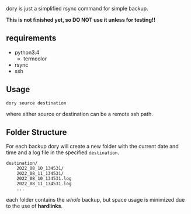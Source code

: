 dory is just a simplified rsync command for simple backup.

**This is not finished yet, so DO NOT use it unless for testing!!**

## requirements
- python3.4
    - termcolor
- rsync
- ssh

## Usage
```
dory source destination
```

where either source or destination can be a remote ssh path.

## Folder Structure
For each backup dory will create a new folder with the current date and time and a log file in the specified `destination`.
```
destination/
    2022_08_10_134531/
    2022_08_11_134531/
    2022_08_10_134531.log
    2022_08_11_134531.log
    ...
```

each folder contains the _whole_ backup, but space usage is minimized due to the use of **hardlinks**.
